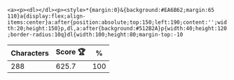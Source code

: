 `<a><p><dl></dl><p><style>*{margin:0}&{background:#EA6B62;margin:65 110}a{display:flex;align-items:center}a:after{position:absolute;top:150;left:190;content:'';width:20;height:150}p,dl,a:after{background:#512B2A}p{width:40;height:120;border-radius:10q}dl{width:100;height:80;margin-top:-10`

| Characters | Score 🏆 | %   |
| ---------- | -------- | --- |
| 288        | 625.7    | 100 |

